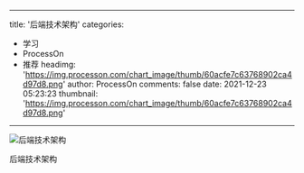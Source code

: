 
---
title: '后端技术架构'
categories: 
 - 学习
 - ProcessOn
 - 推荐
headimg: 'https://img.processon.com/chart_image/thumb/60acfe7c63768902ca4d97d8.png'
author: ProcessOn
comments: false
date: 2021-12-23 05:23:23
thumbnail: 'https://img.processon.com/chart_image/thumb/60acfe7c63768902ca4d97d8.png'
---

<div>   
<img class="thumb" alt="后端技术架构" src="https://img.processon.com/chart_image/thumb/60acfe7c63768902ca4d97d8.png" referrerpolicy="no-referrer">
<p>后端技术架构</p>  
</div>
            